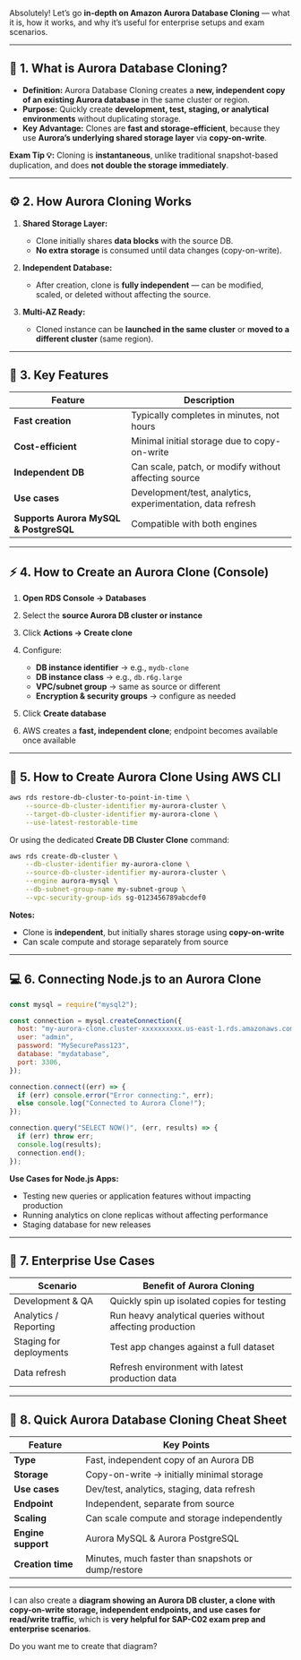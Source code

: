 Absolutely! Let’s go **in-depth on Amazon Aurora Database Cloning** — what it is, how it works, and why it’s useful for enterprise setups and exam scenarios.

---

## 🧭 1. What is Aurora Database Cloning?

- **Definition:** Aurora Database Cloning creates a **new, independent copy of an existing Aurora database** in the same cluster or region.
- **Purpose:** Quickly create **development, test, staging, or analytical environments** without duplicating storage.
- **Key Advantage:** Clones are **fast and storage-efficient**, because they use **Aurora’s underlying shared storage layer** via **copy-on-write**.

**Exam Tip 💡:** Cloning is **instantaneous**, unlike traditional snapshot-based duplication, and does **not double the storage immediately**.

---

## ⚙️ 2. How Aurora Cloning Works

1. **Shared Storage Layer:**

   - Clone initially shares **data blocks** with the source DB.
   - **No extra storage** is consumed until data changes (copy-on-write).

2. **Independent Database:**

   - After creation, clone is **fully independent** — can be modified, scaled, or deleted without affecting the source.

3. **Multi-AZ Ready:**

   - Cloned instance can be **launched in the same cluster** or **moved to a different cluster** (same region).

---

## 🔹 3. Key Features

| Feature                                | Description                                                |
| -------------------------------------- | ---------------------------------------------------------- |
| **Fast creation**                      | Typically completes in minutes, not hours                  |
| **Cost-efficient**                     | Minimal initial storage due to copy-on-write               |
| **Independent DB**                     | Can scale, patch, or modify without affecting source       |
| **Use cases**                          | Development/test, analytics, experimentation, data refresh |
| **Supports Aurora MySQL & PostgreSQL** | Compatible with both engines                               |

---

## ⚡ 4. How to Create an Aurora Clone (Console)

1. **Open RDS Console → Databases**
2. Select the **source Aurora DB cluster or instance**
3. Click **Actions → Create clone**
4. Configure:

   - **DB instance identifier** → e.g., `mydb-clone`
   - **DB instance class** → e.g., `db.r6g.large`
   - **VPC/subnet group** → same as source or different
   - **Encryption & security groups** → configure as needed

5. Click **Create database**
6. AWS creates a **fast, independent clone**; endpoint becomes available once available

---

## 🔹 5. How to Create Aurora Clone Using AWS CLI

```bash
aws rds restore-db-cluster-to-point-in-time \
    --source-db-cluster-identifier my-aurora-cluster \
    --target-db-cluster-identifier my-aurora-clone \
    --use-latest-restorable-time
```

Or using the dedicated **Create DB Cluster Clone** command:

```bash
aws rds create-db-cluster \
    --db-cluster-identifier my-aurora-clone \
    --source-db-cluster-identifier my-aurora-cluster \
    --engine aurora-mysql \
    --db-subnet-group-name my-subnet-group \
    --vpc-security-group-ids sg-0123456789abcdef0
```

**Notes:**

- Clone is **independent**, but initially shares storage using **copy-on-write**
- Can scale compute and storage separately from source

---

## 💻 6. Connecting Node.js to an Aurora Clone

```javascript
const mysql = require("mysql2");

const connection = mysql.createConnection({
  host: "my-aurora-clone.cluster-xxxxxxxxxx.us-east-1.rds.amazonaws.com",
  user: "admin",
  password: "MySecurePass123",
  database: "mydatabase",
  port: 3306,
});

connection.connect((err) => {
  if (err) console.error("Error connecting:", err);
  else console.log("Connected to Aurora Clone!");
});

connection.query("SELECT NOW()", (err, results) => {
  if (err) throw err;
  console.log(results);
  connection.end();
});
```

**Use Cases for Node.js Apps:**

- Testing new queries or application features without impacting production
- Running analytics on clone replicas without affecting performance
- Staging database for new releases

---

## 🔹 7. Enterprise Use Cases

| Scenario                | Benefit of Aurora Cloning                                 |
| ----------------------- | --------------------------------------------------------- |
| Development & QA        | Quickly spin up isolated copies for testing               |
| Analytics / Reporting   | Run heavy analytical queries without affecting production |
| Staging for deployments | Test app changes against a full dataset                   |
| Data refresh            | Refresh environment with latest production data           |

---

## 🧾 8. Quick Aurora Database Cloning Cheat Sheet

| Feature            | Key Points                                          |
| ------------------ | --------------------------------------------------- |
| **Type**           | Fast, independent copy of an Aurora DB              |
| **Storage**        | Copy-on-write → initially minimal storage           |
| **Use cases**      | Dev/test, analytics, staging, data refresh          |
| **Endpoint**       | Independent, separate from source                   |
| **Scaling**        | Can scale compute and storage independently         |
| **Engine support** | Aurora MySQL & Aurora PostgreSQL                    |
| **Creation time**  | Minutes, much faster than snapshots or dump/restore |

---

I can also create a **diagram showing an Aurora DB cluster, a clone with copy-on-write storage, independent endpoints, and use cases for read/write traffic**, which is **very helpful for SAP-C02 exam prep and enterprise scenarios**.

Do you want me to create that diagram?

